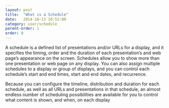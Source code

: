 ```yaml
---
layout: post
title:  "What is a Schedule"
date:   2014-10-13 10:52:00
category: user/schedule
parent-order: 1
order: 0
---
```


A schedule is a defined list of presentations and/or URLs for a display, and it specifies the timing, order and the duration of each presentation’s and web page’s appearance on the screen.  Schedules allow you to show more than one presentation or web page on any display.  You can also assign multiple schedules to a display or group of displays, and you can control each schedule’s start and end times, start and end dates, and recurrence.  

Because you can configure the timeline, distribution and duration for each schedule, as well as all URLs and presentations in that schedule, an almost endless number of scheduling possibilities are available for you to control what content is shown, and when, on each display